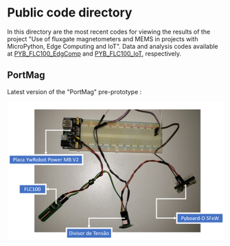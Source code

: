 # Public code directory

In this directory are the most recent codes for viewing the results of the project "Use of fluxgate magnetometers and MEMS in projects with MicroPython, Edge Computing and IoT". Data and analysis codes available at [PYB_FLC100_EdgComp](https://github.com/EduardoDestefani/micropython-samples/tree/master/Codigo-fonte/MicroPython/Pyboard%20D-Series/PYB_FLC100_EdgComp) and [PYB_FLC100_IoT](https://github.com/EduardoDestefani/micropython-samples/tree/master/Codigo-fonte/MicroPython/Pyboard%20D-Series/PYB_FLC100_IoT), respectively.

## PortMag
Latest version of the "PortMag" pre-prototype :

![image](PortMag.png)
